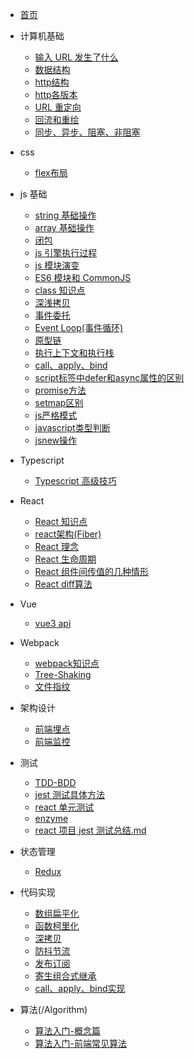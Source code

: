 <!-- docs/_sidebar.md -->

- [首页](/)

- 计算机基础

  - [输入 URL 发生了什么](pages/Base/输入URL发生了什么.md)
  - [数据结构](pages/Base/数据结构.md)
  - [http结构](pages/Base/http结构.md)
  - [http各版本](pages/Base/http各版本.md)
  - [URL 重定向](pages/Base/URL重定向.md)
  - [回流和重绘](pages/Base/回流和重绘.md)
  - [同步、异步、阻塞、非阻塞](pages/Base/同步、异步、阻塞、非阻塞.md)
  
- css 
  - [flex布局](pages/Css/flex布局.md)

- js 基础

  - [string 基础操作](pages/Js/string基础操作.md)
  - [array 基础操作](pages/Js/array_基础操作.md)
  - [闭包](pages/Js/闭包.md)
  - [js 引擎执行过程](pages/Js/js引擎的执行过程.md)
  - [js 模块演变](pages/Js/js-模块演变.md)
  - [ES6 模块和 CommonJS](pages/Js/ES6模块和CommonJS.md)
  - [class 知识点](pages/Js/class知识点.md)
  - [深浅拷贝](pages/Js/深浅拷贝.md)
  - [事件委托](pages/Js/事件委托.md)
  - [Event Loop(事件循环)](<pages/Js/Event_Loop(事件循环).md>)
  - [原型链](pages/Js/原型链.md)
  - [执行上下文和执行栈](pages/Js/执行上下文和执行栈.md)
  - [call、apply、bind](pages/Js/call、apply、bind.md)
  - [script标签中defer和async属性的区别](pages/Js/script标签中defer和async属性的区别.md)
  - [promise方法](pages/Js/promise方法.md)
  - [setmap区别](pages/Js/setmap区别.md)
  - [js严格模式](pages/Js/js严格模式.md)
  - [javascript类型判断](pages/Js/javascript类型判断.md)
  - [jsnew操作](pages/Js/js-new操作.md)

- Typescript

  - [Typescript 高级技巧](pages/Typescript/Typescript高级技巧.md)

- React

  - [React 知识点](pages/React/React知识点.md)
  - [react架构(Fiber)](pages/React/react架构(Fiber).md)
  - [React 理念](pages/React/React理念.md)
  - [React 生命周期](pages/React/React生命周期.md)
  - [React 组件间传值的几种情形](pages/React/React组件间传值的几种情形.md)
  - [React diff算法](pages/React/React/reactdiff算法.md)

- Vue
  - [vue3 api](pages/Vue/vue3_api.md)

- Webpack

  - [webpack知识点](pages/Webpack/webpack知识点.md)
  - [Tree-Shaking](pages/Webpack/Tree-Shaking.md)
  - [文件指纹](pages/Webpack/文件指纹.md)
  
- 架构设计
  - [前端埋点](pages/Architecture/前端埋点.md)
  - [前端监控](pages/Architecture/前端监控.md)

- 测试

  - [TDD-BDD](pages/Test/TDD-BDD.md)
  - [jest 测试具体方法](pages/Test/jest测试具体方法.md)
  - [react 单元测试](pages/Test/react单元测试.md)
  - [enzyme](pages/Test/enzyme.md)
  - [react 项目 jest 测试总结.md](pages/Test/react项目jest测试总结.md)

- 状态管理

  - [Redux](pages/State/Redux.md)

- 代码实现
  - [数组扁平化](pages/Code/数组扁平化.md)
  - [函数柯里化](pages/Code/函数柯里化.md)
  - [深拷贝](pages/Code/深拷贝.md)
  - [防抖节流](pages/Code/防抖节流.md)
  - [发布订阅](pages/Code/发布订阅.md)
  - [寄生组合式继承](pages/Code/寄生组合式继承.md)
  - [call、apply、bind实现](pages/Code/call、apply、bind实现.md)

- 算法(/Algorithm)
  - [算法入门-概念篇](pages/Algorithm/算法入门-概念篇.md)
  - [算法入门-前端常见算法](pages/Algorithm/前端常见算法.md)
